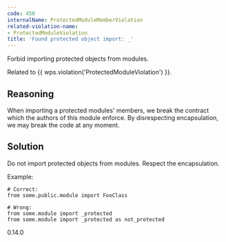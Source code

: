 ```yaml
---
code: 450
internalName: ProtectedModuleMemberViolation
related-violation-name:
- ProtectedModuleViolation
title: 'Found protected object import: _'
---
```


Forbid importing protected objects from modules.

Related to {{ wps.violation('ProtectedModuleViolation') }}.

## Reasoning
When importing a protected modules' members, we break the contract
which the authors of this module enforce. By disrespecting
encapsulation, we may break the code at any moment.

## Solution
Do not import protected objects from modules. Respect the
encapsulation.

Example:

    # Correct:
    from some.public.module import FooClass
    
    # Wrong:
    from some.module import _protected
    from some.module import _protected as not_protected

<div class="versionadded">

0.14.0

</div>